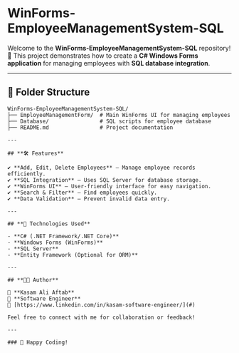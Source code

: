 # WinForms-EmployeeManagementSystem-SQL

Welcome to the **WinForms-EmployeeManagementSystem-SQL** repository! 🚀 This project demonstrates how to create a **C# Windows Forms application** for managing employees with **SQL database integration**.

---

## **📂 Folder Structure**  

```
WinForms-EmployeeManagementSystem-SQL/
├── EmployeeManagementForm/  # Main WinForms UI for managing employees
├── Database/                # SQL scripts for employee database
├── README.md                # Project documentation

---

## **🛠 Features**  

✔ **Add, Edit, Delete Employees** – Manage employee records efficiently.  
✔ **SQL Integration** – Uses SQL Server for database storage.  
✔ **WinForms UI** – User-friendly interface for easy navigation.  
✔ **Search & Filter** – Find employees quickly.  
✔ **Data Validation** – Prevent invalid data entry.  

---

## **📌 Technologies Used**  

- **C# (.NET Framework/.NET Core)**  
- **Windows Forms (WinForms)**  
- **SQL Server**  
- **Entity Framework (Optional for ORM)**  

---

## **👨‍💻 Author**  

👤 **Kasam Ali Aftab**  
💼 **Software Engineer**  
📎 [https://www.linkedin.com/in/kasam-software-engineer/](#)  

Feel free to connect with me for collaboration or feedback!  

---

### 🚀 Happy Coding!  
